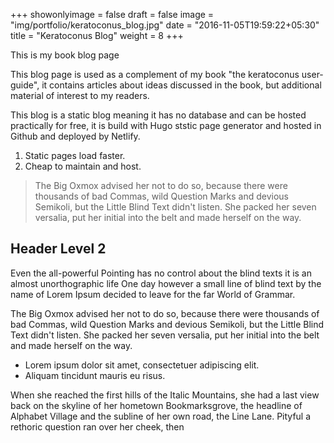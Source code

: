 +++
showonlyimage = false
draft = false
image = "img/portfolio/keratoconus_blog.jpg"
date = "2016-11-05T19:59:22+05:30"
title = "Keratoconus Blog"
weight = 8
+++

This is my book blog page
<!--more-->

This blog page is used as a complement of my book "the keratoconus user-guide", it contains articles about ideas discussed in the book, but additional material of interest to my readers.

This blog is a static blog meaning it has no database and can be hosted practically for free, it is build with Hugo ststic page generator and hosted in Github and deployed by Netlify.

1. Static pages load faster.
2. Cheap to maintain and host.

> The Big Oxmox advised her not to do so, because there were thousands of bad Commas, wild Question Marks and devious Semikoli, but the Little Blind Text didn't listen. She packed her seven versalia, put her initial into the belt and made herself on the way.

## Header Level 2

Even the all-powerful Pointing has no control about the blind texts it is an almost unorthographic life One day however a small line of blind text by the name of Lorem Ipsum decided to leave for the far World of Grammar.

The Big Oxmox advised her not to do so, because there were thousands of bad Commas, wild Question Marks and devious Semikoli, but the Little Blind Text didn't listen. She packed her seven versalia, put her initial into the belt and made herself on the way.

* Lorem ipsum dolor sit amet, consectetuer adipiscing elit.
* Aliquam tincidunt mauris eu risus.

When she reached the first hills of the Italic Mountains, she had a last view back on the skyline of her hometown Bookmarksgrove, the headline of Alphabet Village and the subline of her own road, the Line Lane. Pityful a rethoric question ran over her cheek, then  
